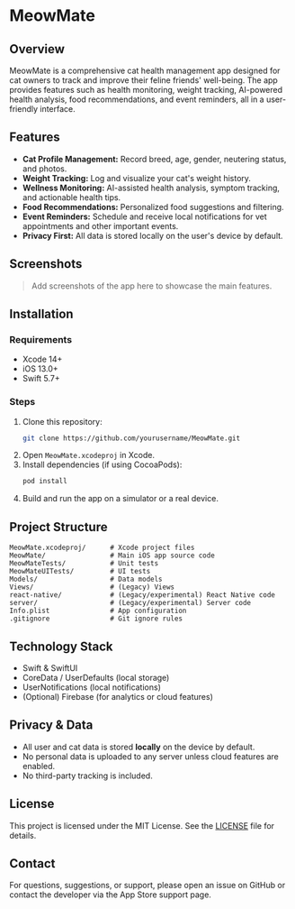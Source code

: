 # MeowMate

## Overview
MeowMate is a comprehensive cat health management app designed for cat owners to track and improve their feline friends' well-being. The app provides features such as health monitoring, weight tracking, AI-powered health analysis, food recommendations, and event reminders, all in a user-friendly interface.

## Features
- **Cat Profile Management:** Record breed, age, gender, neutering status, and photos.
- **Weight Tracking:** Log and visualize your cat's weight history.
- **Wellness Monitoring:** AI-assisted health analysis, symptom tracking, and actionable health tips.
- **Food Recommendations:** Personalized food suggestions and filtering.
- **Event Reminders:** Schedule and receive local notifications for vet appointments and other important events.
- **Privacy First:** All data is stored locally on the user's device by default.

## Screenshots
> Add screenshots of the app here to showcase the main features.

## Installation
### Requirements
- Xcode 14+
- iOS 13.0+
- Swift 5.7+

### Steps
1. Clone this repository:
   ```bash
   git clone https://github.com/yourusername/MeowMate.git
   ```
2. Open `MeowMate.xcodeproj` in Xcode.
3. Install dependencies (if using CocoaPods):
   ```bash
   pod install
   ```
4. Build and run the app on a simulator or a real device.

## Project Structure
```
MeowMate.xcodeproj/      # Xcode project files
MeowMate/                # Main iOS app source code
MeowMateTests/           # Unit tests
MeowMateUITests/         # UI tests
Models/                  # Data models
Views/                   # (Legacy) Views
react-native/            # (Legacy/experimental) React Native code
server/                  # (Legacy/experimental) Server code
Info.plist               # App configuration
.gitignore               # Git ignore rules
```

## Technology Stack
- Swift & SwiftUI
- CoreData / UserDefaults (local storage)
- UserNotifications (local notifications)
- (Optional) Firebase (for analytics or cloud features)

## Privacy & Data
- All user and cat data is stored **locally** on the device by default.
- No personal data is uploaded to any server unless cloud features are enabled.
- No third-party tracking is included.

## License
This project is licensed under the MIT License. See the [LICENSE](LICENSE) file for details.

## Contact
For questions, suggestions, or support, please open an issue on GitHub or contact the developer via the App Store support page. 
